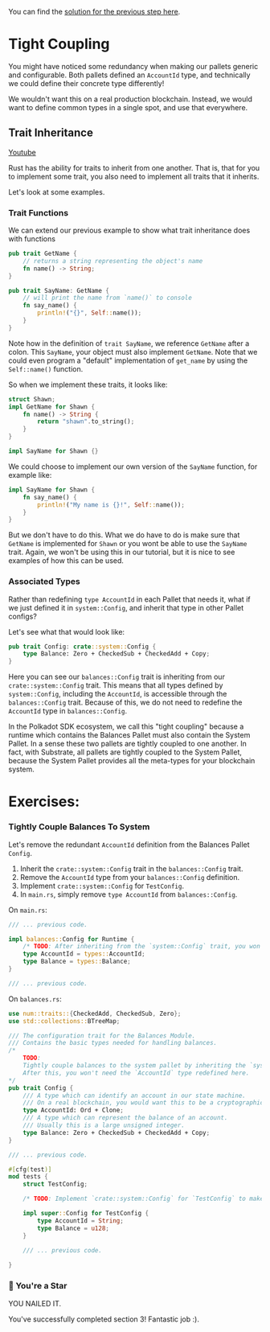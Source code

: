 You can find the [solution for the previous step here](https://gist.github.com/nomadbitcoin/0c6e73f0bdd65cac4eea182985930d7a).

# Tight Coupling

You might have noticed some redundancy when making our pallets generic and configurable. Both pallets defined an `AccountId` type, and technically we could define their concrete type differently!

We wouldn't want this on a real production blockchain. Instead, we would want to define common types in a single spot, and use that everywhere.

## Trait Inheritance

[Youtube](https://www.youtube.com/watch?v=T4oMp-L8EPs)

Rust has the ability for traits to inherit from one another. That is, that for you to implement some trait, you also need to implement all traits that it inherits.

Let's look at some examples.

### Trait Functions

We can extend our previous example to show what trait inheritance does with functions

```rust
pub trait GetName {
	// returns a string representing the object's name
	fn name() -> String;
}

pub trait SayName: GetName {
	// will print the name from `name()` to console
	fn say_name() {
		println!("{}", Self::name());
	}
}
```

Note how in the definition of `trait SayName`, we reference `GetName` after a colon. This `SayName`, your object must also implement `GetName`. Note that we could even program a "default" implementation of `get_name` by using the `Self::name()` function.

So when we implement these traits, it looks like:

```rust
struct Shawn;
impl GetName for Shawn {
	fn name() -> String {
		return "shawn".to_string();
	}
}

impl SayName for Shawn {}
```

We could choose to implement our own version of the `SayName` function, for example like:

```rust
impl SayName for Shawn {
	fn say_name() {
		println!("My name is {}!", Self::name());
	}
}
```

But we don't have to do this. What we do have to do is make sure that `GetName` is implemented for `Shawn` or you wont be able to use the `SayName` trait. Again, we won't be using this in our tutorial, but it is nice to see examples of how this can be used.

### Associated Types

Rather than redefining `type AccountId` in each Pallet that needs it, what if we just defined it in `system::Config`, and inherit that type in other Pallet configs?

Let's see what that would look like:

```rust
pub trait Config: crate::system::Config {
	type Balance: Zero + CheckedSub + CheckedAdd + Copy;
}
```

Here you can see our `balances::Config` trait is inheriting from our `crate::system::Config` trait. This means that all types defined by `system::Config`, including the `AccountId`, is accessible through the `balances::Config` trait. Because of this, we do not need to redefine the `AccountId` type in `balances::Config`.

In the Polkadot SDK ecosystem, we call this "tight coupling" because a runtime which contains the Balances Pallet must also contain the System Pallet. In a sense these two pallets are tightly coupled to one another. In fact, with Substrate, all pallets are tightly coupled to the System Pallet, because the System Pallet provides all the meta-types for your blockchain system.

# Exercises:

### Tightly Couple Balances To System

Let's remove the redundant `AccountId` definition from the Balances Pallet `Config`.

1. Inherit the `crate::system::Config` trait in the `balances::Config` trait.
2. Remove the `AccountId` type from your `balances::Config` definition.
3. Implement `crate::system::Config` for `TestConfig`.
4. In `main.rs`, simply remove `type AccountId` from `balances::Config`.

On `main.rs`:

```rust
/// ... previous code.

impl balances::Config for Runtime {
	/* TODO: After inheriting from the `system::Config` trait, you won't need `AccountId` here. */
	type AccountId = types::AccountId;
	type Balance = types::Balance;
}

/// ... previous code.
```

On `balances.rs`:

```rust
use num::traits::{CheckedAdd, CheckedSub, Zero};
use std::collections::BTreeMap;

/// The configuration trait for the Balances Module.
/// Contains the basic types needed for handling balances.
/*
	TODO:
	Tightly couple balances to the system pallet by inheriting the `system::Config` trait.
	After this, you won't need the `AccountId` type redefined here.
*/
pub trait Config {
	/// A type which can identify an account in our state machine.
	/// On a real blockchain, you would want this to be a cryptographic public key.
	type AccountId: Ord + Clone;
	/// A type which can represent the balance of an account.
	/// Usually this is a large unsigned integer.
	type Balance: Zero + CheckedSub + CheckedAdd + Copy;
}

/// ... previous code.

#[cfg(test)]
mod tests {
	struct TestConfig;

	/* TODO: Implement `crate::system::Config` for `TestConfig` to make your tests work again. */

	impl super::Config for TestConfig {
		type AccountId = String;
		type Balance = u128;
	}

	/// ... previous code.
    
}
```

### 🌟 You're a Star
YOU NAILED IT.

You've successfully completed section 3! Fantastic job :).